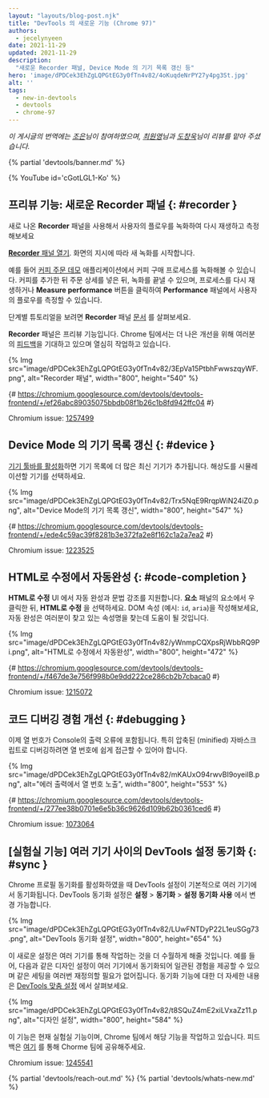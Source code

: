 ```yaml
---
layout: "layouts/blog-post.njk"
title: "DevTools 의 새로운 기능 (Chrome 97)"
authors:
  - jecelynyeen
date: 2021-11-29
updated: 2021-11-29
description:
  "새로운 Recorder 패널, Device Mode 의 기기 목록 갱신 등"
hero: 'image/dPDCek3EhZgLQPGtEG3y0fTn4v82/4oKuqdeNrPY27y4pg3St.jpg'
alt: ''
tags:
  - new-in-devtools
  - devtools
  - chrome-97
---
```


*이 게시글의 번역에는 [조은](https://developers.google.com/community/experts/directory/profile/profile-eun-cho)님이 참여하였으며, [최원영](https://www.linkedin.com/in/toruchoi)님과 [도창욱](https://developers.google.com/community/experts/directory/profile/profile-changwook-doh)님이 리뷰를 맡아 주셨습니다.*

{% partial 'devtools/banner.md' %}

{% YouTube id='cGotLGL1-Ko' %}

## 프리뷰 기능: 새로운 Recorder 패널 {: #recorder }

새로 나온 **Recorder** 패널을 사용해서 사용자의 플로우를 녹화하여 다시 재생하고 측정해보세요

[**Recorder** 패널 열기](/docs/devtools/recorder/#open). 화면의 지시에 따라 새 녹화를 시작합니다.

예를 들어 [커피 주문 데모](https://coffee-cart.netlify.app/) 애플리케이션에서 커피 구매 프로세스를 녹화해볼 수 있습니다. 커피를 추가한 뒤 주문 상세를 넣은 뒤, 녹화를 끝낼 수 있으며, 프로세스를 다시 재생하거나 **Measure performance** 버튼을 클릭하여 **Performance** 패널에서 사용자의 플로우를 측정할 수 있습니다.

단계별 튜토리얼을 보려면 **Recorder** 패널 [문서](/docs/devtools/recorder/) 를 살펴보세요.

**Recorder** 패널은 프리뷰 기능입니다. Chrome 팀에서는 더 나은 개선을 위해 여러분의 [피드백](https://goo.gle/recorder-feedback)을 기대하고 있으며 열심히 작업하고 있습니다.

{% Img src="image/dPDCek3EhZgLQPGtEG3y0fTn4v82/3EpVa15PtbhFwwszqyWF.png", alt="Recorder 패널", width="800", height="540" %}

{# https://chromium.googlesource.com/devtools/devtools-frontend/+/ef26abc89035075bbdb08f1b26c1b8fd942ffc04 #}

Chromium issue: [1257499](https://crbug.com/1257499)

## Device Mode 의 기기 목록 갱신 {: #device }

[기기 툴바를 활성화](/docs/devtools/device-mode#viewport)하면 기기 목록에 더 많은 최신 기기가 추가됩니다. 해상도를 시뮬레이션할 기기를 선택하세요.

{% Img src="image/dPDCek3EhZgLQPGtEG3y0fTn4v82/Trx5NqE9RrqpWiN24iZ0.png", alt="Device Mode의 기기 목록 갱신", width="800", height="547" %}

{# https://chromium.googlesource.com/devtools/devtools-frontend/+/ede4c59ac39f8281b3e372fa2e8f162c1a2a7ea2 #}

Chromium issue: [1223525](https://crbug.com/1223525)


## HTML로 수정에서 자동완성 {: #code-completion }

**HTML로 수정** UI 에서 자동 완성과 문법 강조를 지원합니다. **요소** 패널의 요소에서 우클릭한 뒤, **HTML로 수정** 을 선택하세요. DOM 속성 (예시: `id`, `aria`)을 작성해보세요, 자동 완성은 여러분이 찾고 있는 속성명을 찾는데 도움이 될 것입니다.

{% Img src="image/dPDCek3EhZgLQPGtEG3y0fTn4v82/yWnmpCQXpsRjWbbRQ9Pi.png", alt="HTML로 수정에서 자동완성", width="800", height="472" %}

{# https://chromium.googlesource.com/devtools/devtools-frontend/+/f467de3e756f998b0e9dd222ce286cb2b7cbaca0 #}

Chromium issue: [1215072](https://crbug.com/1215072)


## 코드 디버깅 경험 개선 {: #debugging }

이제 열 번호가 Console의 출력 오류에 포함됩니다.
특히 압축된 (minified) 자바스크립트로 디버깅하려면 열 번호에 쉽게 접근할 수 있어야 합니다.

{% Img src="image/dPDCek3EhZgLQPGtEG3y0fTn4v82/mKAUxO94rwvBI9oyeiIB.png", alt="에러 출력에서 열 번호 노출", width="800", height="553" %}

{# https://chromium.googlesource.com/devtools/devtools-frontend/+/277ee38b0701e6e5b36c9626d109b62b0361ced6 #}

Chromium issue: [1073064](https://crbug.com/1073064)


## [실험실 기능] 여러 기기 사이의 DevTools 설정 동기화 {: #sync }

Chrome 프로필 동기화를 활성화하였을 때 DevTools 설정이 기본적으로 여러 기기에서 동기화됩니다. DevTools 동기화 설정은 **설정** > **동기화** > **설정 동기화 사용** 에서 변경 가능합니다.

{% Img src="image/dPDCek3EhZgLQPGtEG3y0fTn4v82/LUwFNTDyP22L1euSGg73.png", alt="DevTools 동기화 설정", width="800", height="654" %}

이 새로운 설정은 여러 기기를 통해 작업하는 것을 더 수월하게 해줄 것입니다. 예를 들어, 다음과 같은 디자인 설정이 여러 기기에서 동기화되어 일관된 경험을 제공할 수 있으며 같은 세팅을 여러번 재정의할 필요가 없어집니다. 동기화 기능에 대한 더 자세한 내용은 [DevTools 맞춤 설정](/docs/devtools/customize/) 에서 살펴보세요.

{% Img src="image/dPDCek3EhZgLQPGtEG3y0fTn4v82/t8SQuZ4mE2xiLVxaZz11.png", alt="디자인 설정", width="800", height="584" %}

이 기능은 현재 실험실 기능이며, Chrome 팀에서 해당 기능을 작업하고 있습니다. 피드백은 [여기](https://crbug.com/1245541) 를 통해 Chorme 팀에 공유해주세요.

Chromium issue: [1245541](https://crbug.com/1245541)

{% partial 'devtools/reach-out.md' %}
{% partial 'devtools/whats-new.md' %}
